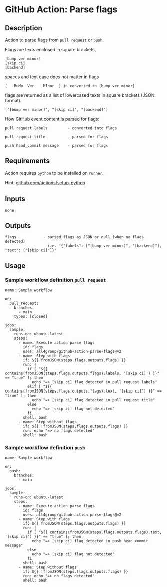 # GitHub Action: Parse flags

## Description

Action to parse flags from `pull request` or `push`.

Flags are texts enclosed in square brackets

```
[bump ver minor]
[skip ci]
[backend]
```

spaces and text case does not matter in flags

```
[   BuMp  Ver    MInor  ] is converted to [bump ver minor]
```

flags are returned as a list of lowercased texts in square brackets (JSON format).

```
["[bump ver minor]", "[skip ci]", "[backend]"]
```

How GitHub event content is parsed for flags:

```
pull request labels         - converted into flags

pull request title          - parsed for flags

push head_commit message    - parsed for flags
```

## Requirements

Action requires `python` to be installed on `runner`.

Hint: [github.com/actions/setup-python](https://github.com/actions/setup-python)

## Inputs

```
none
```

## Outputs

```
flags            - parsed flags as JSON or null (when no flags detected)
                   i.e. '{"labels": ["[bump ver minor]", "[backend]"], "text": ["[skip ci]"]}'
```

## Usage

### Sample workflow definition `pull request`

```
name: Sample workflow

on:
  pull_request:
    branches:
      - main
    types: [closed]

jobs:
  sample:
    runs-on: ubuntu-latest
    steps:
      - name: Execute action parse flags
        id: flags
        uses: all4group/github-action-parse-flags@v2
      - name: Step with flags
        if: ${{ fromJSON(steps.flags.outputs.flags) }}
        run: |
          if [ "${{ contains(fromJSON(steps.flags.outputs.flags).labels, '[skip ci]') }}" == "true" ]; then
            echo "=> [skip ci] flag detected in pull request labels"
          elif [ "${{ contains(fromJSON(steps.flags.outputs.flags).text, '[skip ci]') }}" == "true" ]; then
            echo "=> [skip ci] flag detected in pull request title"
          else
            echo "=> [skip ci] flag not detected"
          fi
        shell: bash
      - name: Step without flags
        if: ${{ !fromJSON(steps.flags.outputs.flags) }}
        run: echo "=> no flags detected"
        shell: bash
```

### Sample workflow definition `push`

```
name: Sample workflow

on:
  push:
    branches:
      - main

jobs:
  sample:
    runs-on: ubuntu-latest
    steps:
      - name: Execute action parse flags
        id: flags
        uses: all4group/github-action-parse-flags@v2
      - name: Step with flags
        if: ${{ fromJSON(steps.flags.outputs.flags) }}
        run: |
          if [ "${{ contains(fromJSON(steps.flags.outputs.flags).text, '[skip ci]') }}" == "true" ]; then
            echo "=> [skip ci] flag detected in push head_commit message"
          else
            echo "=> [skip ci] flag not detected"
          fi
        shell: bash
      - name: Step without flags
        if: ${{ !fromJSON(steps.flags.outputs.flags) }}
        run: echo "=> no flags detected"
        shell: bash
```
